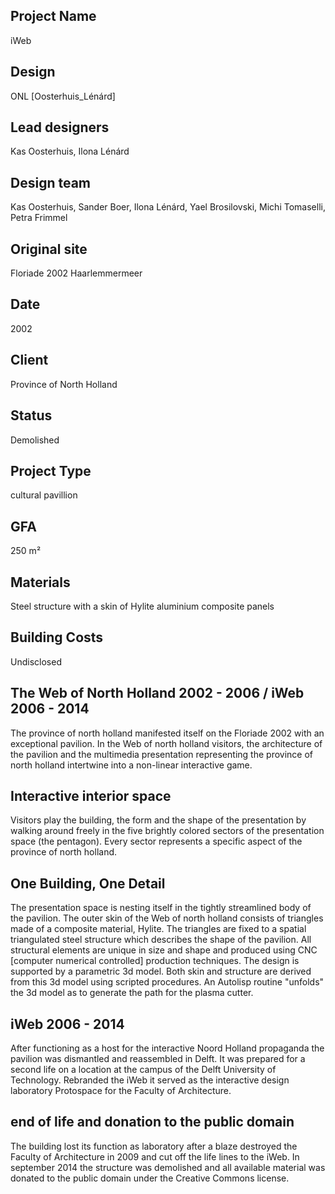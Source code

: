 ## Project Name
iWeb
## Design
 ONL [Oosterhuis_Lénárd]
## Lead designers
Kas Oosterhuis,  Ilona Lénárd
## Design team
Kas Oosterhuis,  Sander Boer,  Ilona Lénárd,  Yael Brosilovski,  Michi Tomaselli,  Petra Frimmel
## Original site
Floriade 2002 Haarlemmermeer
## Date
2002
## Client
Province of North Holland
## Status
Demolished
## Project Type
cultural pavillion
## GFA
250 m²
## Materials
Steel structure with a skin of Hylite aluminium composite panels
## Building Costs
Undisclosed
## The Web of North Holland 2002 - 2006 / iWeb 2006 - 2014
The province of north holland manifested itself on the Floriade 2002 with an exceptional pavilion. In the Web of north holland  visitors, the architecture of the pavilion and the multimedia presentation representing the province of north holland intertwine into a non-linear interactive game.<br>
## Interactive interior space
Visitors play the building, the form and the shape of the presentation by walking around freely in the five brightly colored sectors of the presentation space (the pentagon). Every sector represents a specific aspect of the province of north holland.
## One Building, One Detail
The presentation space is nesting itself in the tightly streamlined body of the pavilion. The outer skin of the Web of north holland consists of triangles made of a composite material, Hylite. The triangles are fixed to a spatial triangulated steel structure which describes the shape of the pavilion. All structural elements are unique in size and shape and produced using CNC [computer numerical controlled] production techniques. The design is supported by a parametric 3d model. Both skin and structure are derived from this 3d model using scripted procedures. An Autolisp routine "unfolds" the 3d model as to generate the path for the plasma cutter.
## iWeb 2006 - 2014
After functioning as a host for the interactive Noord Holland propaganda the pavilion was dismantled and reassembled in Delft. It was prepared for a second life on a location at the campus of the Delft University of Technology. Rebranded the iWeb it served as the interactive design laboratory Protospace for the Faculty of Architecture.
## end of life and donation to the public domain
The building lost its function as laboratory after a blaze destroyed the Faculty of Architecture in 2009 and cut off the life lines to the iWeb. In september 2014 the structure was demolished and all available material was donated to the public domain under the Creative Commons license.

